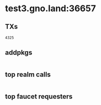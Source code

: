 # test3.gno.land:36657

## TXs
```
4325
```

## addpkgs
```
```

## top realm calls
```
```

## top faucet requesters
```
```

